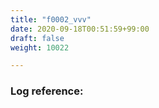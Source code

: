 ```yaml
---
title: "f0002_vvv"
date: 2020-09-18T00:51:59+99:00
draft: false
weight: 10022

---
```


### Log reference: <no value>

```
